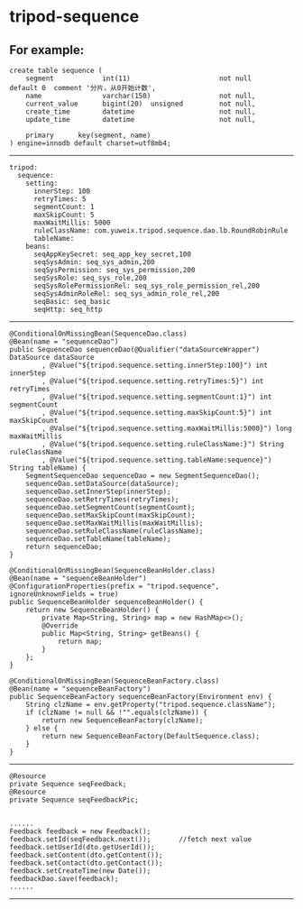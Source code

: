 # tripod-sequence

For example:
------------------------------------------------------------------------------------------------------------------
	create table sequence (
		segment            int(11)                      not null      default 0  comment '分片，从0开始计数',
		name               varchar(150)                 not null,
		current_value      bigint(20)  unsigned         not null,
		create_time        datetime                     not null,
		update_time        datetime                     not null,
	
		primary      key(segment, name)
	) engine=innodb default charset=utf8mb4;
------------------------------------------------------------------------------------------------------------------
	tripod:
      sequence:
        setting:
          innerStep: 100
          retryTimes: 5
          segmentCount: 1
          maxSkipCount: 5
          maxWaitMillis: 5000
          ruleClassName: com.yuweix.tripod.sequence.dao.lb.RoundRobinRule
          tableName:
        beans:
	      seqAppKeySecret: seq_app_key_secret,100
          seqSysAdmin: seq_sys_admin,200
          seqSysPermission: seq_sys_permission,200
          seqSysRole: seq_sys_role,200
          seqSysRolePermissionRel: seq_sys_role_permission_rel,200
          seqSysAdminRoleRel: seq_sys_admin_role_rel,200
          seqBasic: seq_basic
          seqHttp: seq_http
------------------------------------------------------------------------------------------------------------------
	@ConditionalOnMissingBean(SequenceDao.class)
	@Bean(name = "sequenceDao")
	public SequenceDao sequenceDao(@Qualifier("dataSourceWrapper") DataSource dataSource
			, @Value("${tripod.sequence.setting.innerStep:100}") int innerStep
			, @Value("${tripod.sequence.setting.retryTimes:5}") int retryTimes
			, @Value("${tripod.sequence.setting.segmentCount:1}") int segmentCount
			, @Value("${tripod.sequence.setting.maxSkipCount:5}") int maxSkipCount
			, @Value("${tripod.sequence.setting.maxWaitMillis:5000}") long maxWaitMillis
			, @Value("${tripod.sequence.setting.ruleClassName:}") String ruleClassName
			, @Value("${tripod.sequence.setting.tableName:sequence}") String tableName) {
		SegmentSequenceDao sequenceDao = new SegmentSequenceDao();
		sequenceDao.setDataSource(dataSource);
		sequenceDao.setInnerStep(innerStep);
		sequenceDao.setRetryTimes(retryTimes);
		sequenceDao.setSegmentCount(segmentCount);
		sequenceDao.setMaxSkipCount(maxSkipCount);
		sequenceDao.setMaxWaitMillis(maxWaitMillis);
		sequenceDao.setRuleClassName(ruleClassName);
		sequenceDao.setTableName(tableName);
		return sequenceDao;
	}

	@ConditionalOnMissingBean(SequenceBeanHolder.class)
	@Bean(name = "sequenceBeanHolder")
	@ConfigurationProperties(prefix = "tripod.sequence", ignoreUnknownFields = true)
	public SequenceBeanHolder sequenceBeanHolder() {
		return new SequenceBeanHolder() {
			private Map<String, String> map = new HashMap<>();
			@Override
			public Map<String, String> getBeans() {
				return map;
			}
		};
	}

	@ConditionalOnMissingBean(SequenceBeanFactory.class)
	@Bean(name = "sequenceBeanFactory")
	public SequenceBeanFactory sequenceBeanFactory(Environment env) {
		String clzName = env.getProperty("tripod.sequence.className");
		if (clzName != null && !"".equals(clzName)) {
			return new SequenceBeanFactory(clzName);
		} else {
			return new SequenceBeanFactory(DefaultSequence.class);
		}
	}
------------------------------------------------------------------------------------------------------------------
	@Resource
	private Sequence seqFeedback;
	@Resource
	private Sequence seqFeedbackPic;
	
	
	......
	Feedback feedback = new Feedback();
    feedback.setId(seqFeedback.next());       //fetch next value
    feedback.setUserId(dto.getUserId());
    feedback.setContent(dto.getContent());
    feedback.setContact(dto.getContact());
    feedback.setCreateTime(new Date());
    feedbackDao.save(feedback);
    ......
------------------------------------------------------------------------------------------------------------------


